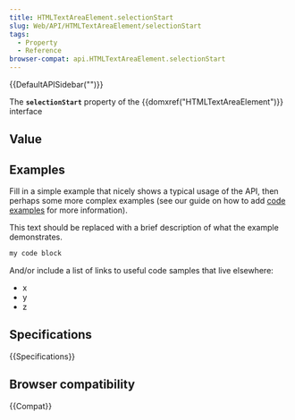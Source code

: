 ```yaml
---
title: HTMLTextAreaElement.selectionStart
slug: Web/API/HTMLTextAreaElement/selectionStart
tags:
  - Property
  - Reference
browser-compat: api.HTMLTextAreaElement.selectionStart
---
```

{{DefaultAPISidebar("")}}

The **`selectionStart`** property of the {{domxref("HTMLTextAreaElement")}} interface 

## Value



## Examples

Fill in a simple example that nicely shows a typical usage of the API, then perhaps some more complex examples (see our guide on how to add [code examples](/en-US/docs/MDN/Contribute/Structures/Code_examples) for more information).

This text should be replaced with a brief description of what the example demonstrates.

```js
my code block
```

And/or include a list of links to useful code samples that live elsewhere:

*   x
*   y
*   z

## Specifications

{{Specifications}}

## Browser compatibility

{{Compat}}


